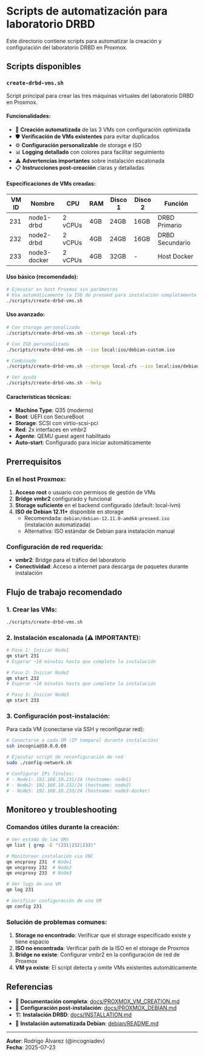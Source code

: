 # Scripts de automatización para laboratorio DRBD

Este directorio contiene scripts para automatizar la creación y configuración del laboratorio DRBD en Proxmox.

## Scripts disponibles

### `create-drbd-vms.sh`

Script principal para crear las tres máquinas virtuales del laboratorio DRBD en Proxmox.

#### Funcionalidades:
- 🚀 **Creación automatizada** de las 3 VMs con configuración optimizada
- 🛡️ **Verificación de VMs existentes** para evitar duplicados
- ⚙️ **Configuración personalizable** de storage e ISO
- 📊 **Logging detallado** con colores para facilitar seguimiento
- ⚠️ **Advertencias importantes** sobre instalación escalonada
- 📋 **Instrucciones post-creación** claras y detalladas

#### Especificaciones de VMs creadas:

| VM ID | Nombre | CPU | RAM | Disco 1 | Disco 2 | Función |
|-------|--------|-----|-----|---------|---------|---------|
| 231 | node1-drbd | 2 vCPUs | 4GB | 24GB | 16GB | DRBD Primario |
| 232 | node2-drbd | 2 vCPUs | 4GB | 24GB | 16GB | DRBD Secundario |
| 233 | node3-docker | 2 vCPUs | 4GB | 32GB | - | Host Docker |

#### Uso básico (recomendado):

```bash
# Ejecutar en host Proxmox sin parámetros
# Usa automáticamente la ISO de preseed para instalación completamente desatendida
./scripts/create-drbd-vms.sh
```

#### Uso avanzado:

```bash
# Con storage personalizado
./scripts/create-drbd-vms.sh --storage local-zfs

# Con ISO personalizada
./scripts/create-drbd-vms.sh --iso local:iso/debian-custom.iso

# Combinado
./scripts/create-drbd-vms.sh --storage local-zfs --iso local:iso/debian-custom.iso

# Ver ayuda
./scripts/create-drbd-vms.sh --help
```

#### Características técnicas:
- **Machine Type**: Q35 (moderno)
- **Boot**: UEFI con SecureBoot
- **Storage**: SCSI con virtio-scsi-pci
- **Red**: 2x interfaces en vmbr2
- **Agente**: QEMU guest agent habilitado
- **Auto-start**: Configurado para iniciar automáticamente

## Prerrequisitos

### En el host Proxmox:
1. **Acceso root** o usuario con permisos de gestión de VMs
2. **Bridge vmbr2** configurado y funcional
3. **Storage suficiente** en el backend configurado (default: local-lvm)
4. **ISO de Debian 12.11+** disponible en storage
   - Recomendada: `debian/debian-12.11.0-amd64-preseed.iso` (instalación automatizada)
   - Alternativa: ISO estándar de Debian para instalación manual

### Configuración de red requerida:
- **vmbr2**: Bridge para el tráfico del laboratorio
- **Conectividad**: Acceso a internet para descarga de paquetes durante instalación

## Flujo de trabajo recomendado

### 1. Crear las VMs:
```bash
./scripts/create-drbd-vms.sh
```

### 2. Instalación escalonada (⚠️ IMPORTANTE):
```bash
# Paso 1: Iniciar Node1
qm start 231
# Esperar ~10 minutos hasta que complete la instalación

# Paso 2: Iniciar Node2  
qm start 232
# Esperar ~10 minutos hasta que complete la instalación

# Paso 3: Iniciar Node3
qm start 233
```

### 3. Configuración post-instalación:
Para cada VM (conectarse vía SSH y reconfigurar red):

```bash
# Conectarse a cada VM (IP temporal durante instalación)
ssh incognia@10.0.0.69

# Ejecutar script de reconfiguración de red
sudo ./config-network.sh

# Configurar IPs finales:
# - Node1: 192.168.10.231/24 (hostname: node1)
# - Node2: 192.168.10.232/24 (hostname: node2)  
# - Node3: 192.168.10.233/24 (hostname: node3-docker)
```

## Monitoreo y troubleshooting

### Comandos útiles durante la creación:
```bash
# Ver estado de las VMs
qm list | grep -E "(231|232|233)"

# Monitorear instalación via VNC
qm vncproxy 231  # Node1
qm vncproxy 232  # Node2
qm vncproxy 233  # Node3

# Ver logs de una VM
qm log 231

# Verificar configuración de una VM
qm config 231
```

### Solución de problemas comunes:

1. **Storage no encontrado**: Verificar que el storage especificado existe y tiene espacio
2. **ISO no encontrada**: Verificar path de la ISO en el storage de Proxmox
3. **Bridge no existe**: Configurar vmbr2 en la configuración de red de Proxmox
4. **VM ya existe**: El script detecta y omite VMs existentes automáticamente

## Referencias

- 📖 **Documentación completa**: [docs/PROXMOX_VM_CREATION.md](../docs/PROXMOX_VM_CREATION.md)
- 🔧 **Configuración post-instalación**: [docs/PROXMOX_DEBIAN.md](../docs/PROXMOX_DEBIAN.md)
- 🏗️ **Instalación DRBD**: [docs/INSTALLATION.md](../docs/INSTALLATION.md)
- 🐧 **Instalación automatizada Debian**: [debian/README.md](../debian/README.md)

---

**Autor**: Rodrigo Álvarez (@incogniadev)  
**Fecha**: 2025-07-23
